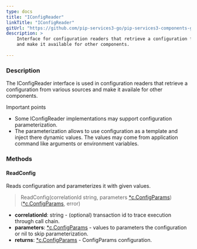 ```yaml
---
type: docs
title: "IConfigReader"
linkTitle: "IConfigReader"
gitUrl: "https://github.com/pip-services3-go/pip-services3-components-go"
description: >
    Interface for configuration readers that retrieve a configuration from various sources
    and make it available for other components.
    
---
```


### Description

The IConfigReader interface is used in configuration readers that retrieve a configuration from various sources and make it availale for other components.

Important points

- Some IConfigReader implementations may support configuration parameterization.
- The parameterization allows to use configuration as a template and inject there dynamic values. The values may come from application command like arguments or environment variables.

### Methods

#### ReadConfig
Reads configuration and parameterizes it with given values.

> ReadConfig(correlationId string, parameters [*c.ConfigParams](../../../commons/config/config_params)) ([*c.ConfigParams](../../../commons/config/config_params), error)

- **correlationId**: string - (optional) transaction id to trace execution through call chain.
- **parameters**: [*c.ConfigParams](../../../commons/config/config_params) - values to parameters the configuration or nil to skip parameterization.
- **returns**: [*c.ConfigParams](../../../commons/config/config_params) - ConfigParams configuration.
